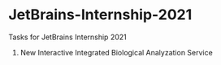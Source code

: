 # JetBrains-Internship-2021
Tasks for JetBrains Internship 2021
1) New Interactive Integrated Biological Analyzation Service
